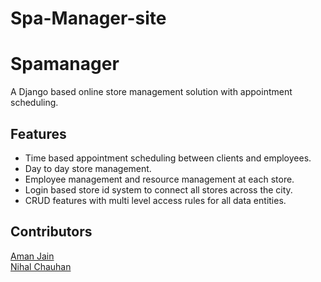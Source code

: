 # Spa-Manager-site
# Spamanager
A Django based online store management solution with appointment scheduling.

## Features
* Time based appointment scheduling between clients and employees.
* Day to day store management.
* Employee management and resource management at each store.
* Login based store id system to connect all stores across the city.
* CRUD features with multi level access rules for all data entities.

## Contributors
[Aman Jain](github.com/jainaman224)  
[Nihal Chauhan](github.com/nihalC07)  
